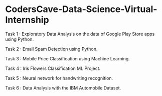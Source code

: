 # CodersCave-Data-Science-Virtual-Internship

Task 1 : Exploratory Data Analysis on the data of Google Play Store apps using Python.

Task 2 : Email Spam Detection using Python.

Task 3 : Mobile Price Classification using Machine Learning.

Task 4 : Iris Flowers Classification ML Project.

Task 5 : Neural network for handwriting recognition.

Task 6 : Data Analysis with the IBM Automobile Dataset.
